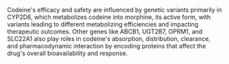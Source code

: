 Codeine's efficacy and safety are influenced by genetic variants primarily in CYP2D6, which metabolizes codeine into morphine, its active form, with variants leading to different metabolizing efficiencies and impacting therapeutic outcomes. Other genes like ABCB1, UGT2B7, OPRM1, and SLC22A1 also play roles in codeine's absorption, distribution, clearance, and pharmacodynamic interaction by encoding proteins that affect the drug's overall bioavailability and response.